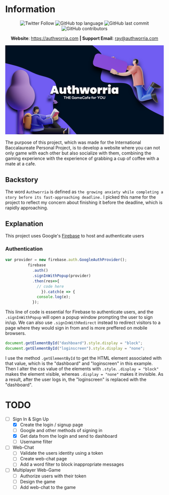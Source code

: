 # Information
<p align="center" style="text-align: center;">            
<!-- <img alt="Discord" src="https://img.shields.io/discord/857017449743777812?logo=discord&style=flat-square">  -->
<img alt="Twitter Follow" src="https://img.shields.io/twitter/follow/TheIIISociety?color=brightgreen&label=%40TheIIISociety&logo=twitter&style=flat-square"> 
<img alt="GitHub top language" src="https://img.shields.io/github/languages/top/TheIIISociety/Authworria?style=flat-square"> 
<img alt="GitHub last commit" src="https://img.shields.io/github/last-commit/TheIIISociety/Authworria?style=flat-square">
<img alt="GitHub contributors" src="https://img.shields.io/github/contributors/TheIIISociety/Authworria?style=flat-square">
</p>

<p align="center" style="text-align: center;">            
          <strong>Website</strong>: <a href="https://authworria.com">https://authworria.com</a> <strong>| Support Email</strong>: <a href="mailto://ray@authworria.com">ray@authworria.com </a>
</p>

<img src="./img/authworriaimg.png"></img>

The purpose of this project, which was made for the International Baccalaureate Personal Project, is to develop a website where you can not only game with each other but also socialize with them, combining the gaming experience with the experience of grabbing a cup of coffee with a mate at a cafe.

## Backstory
The word `Authworria` is defined as `the growing anxiety while completing a story before its fast-approaching deadline.` I picked this name for the project to reflect my concern about finishing it before the deadline, which is rapidly approaching.

## Explanation
This project uses Google's [Firebase](https://firebase.google.com) to host and authenticate users

### Authentication
```js
var provider = new firebase.auth.GoogleAuthProvider();
          firebase
            .auth()
            .signInWithPopup(provider)
            .then(res=>{
              // code here
                }).catch(e => {
              console.log(e);
            });
```
This line of code is essential for Firebase to authenticate users, and the `.signInWithPopup` will open a popup window prompting the user to sign in/up. We can also use `.signInWithRedirect` instead to redirect visitors to a page where they would sign in from and is more preffered on mobile browsers.

```js
document.getElementById("dashboard").style.display = "block";
document.getElementById("loginscreen").style.display = "none";
```
I use the method `.getElementById` to get the HTML element associated with that value, which is the "dashboard" and "loginscreen" in this example. Then I alter the css value of the elements with `.style`. `.display = "block"` makes the element visible, whereas `.display = "none"` makes it invisible. As a result, after the user logs in, the "loginscreen" is replaced with the "dashboard".

### 

<!-- 
# TODO
- [ ] Task title ~3d #type @name yyyy-mm-dd  
  - [ ] Sub-task or description  
- [x] Completed task title 
-->

# TODO
- [ ] Sign In & Sign Up
  - [x] Create the login / signup page
  - [ ] Google and other methods of signing in
  - [x] Get data from the login and send to dashboard
  - [ ] Username filter
- [ ] Web-Chat
  - [ ] Validate the users identity using a token
  - [ ] Create web-chat page
  - [ ] Add a word filter to block inappropriate messages
- [ ] Multiplayer Web-Game
  - [ ] Authorize users with their token
  - [ ] Design the game
  - [ ] Add web-chat to the game
